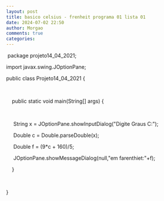 ```yaml
---
layout: post
title: basico celsius - frenheit programa 01 lista 01
date: 2024-07-02 22:50
author: Morgao
comments: true
categories: 
---
```

<p>&nbsp;package projeto14_04_2021;</p><p>import javax.swing.JOptionPane;</p><p>public class Projeto14_04_2021 {</p><p><br /></p><p>&nbsp; &nbsp; public static void main(String[] args) {</p><p>&nbsp; &nbsp; &nbsp;&nbsp;</p><p>&nbsp; &nbsp; &nbsp;String x = JOptionPane.showInputDialog("Digite Graus C:");</p><p>&nbsp; &nbsp; &nbsp;Double c = Double.parseDouble(x);</p><p>&nbsp; &nbsp; &nbsp;Double f = (9*c + 160)/5;</p><p>&nbsp; &nbsp; &nbsp;JOptionPane.showMessageDialog(null,"em farenthiet:"+f);</p><p>&nbsp; &nbsp; }</p><p>&nbsp; &nbsp;&nbsp;</p><p>}</p><div><br /></div>

